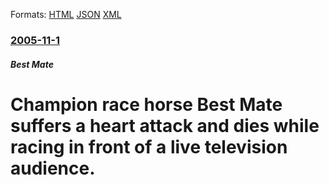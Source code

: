 
Formats: [HTML](/news/2005/11/1/champion-race-horse-best-mate-suffers-a-heart-attack-and-dies-while-racing-in-front-of-a-live-television-audience.html)  [JSON](/news/2005/11/1/champion-race-horse-best-mate-suffers-a-heart-attack-and-dies-while-racing-in-front-of-a-live-television-audience.json)  [XML](/news/2005/11/1/champion-race-horse-best-mate-suffers-a-heart-attack-and-dies-while-racing-in-front-of-a-live-television-audience.xml)  

### [2005-11-1](/news/2005/11/1/index.md)

##### Best Mate
#  Champion race horse Best Mate suffers a heart attack and dies while racing in front of a live television audience.



